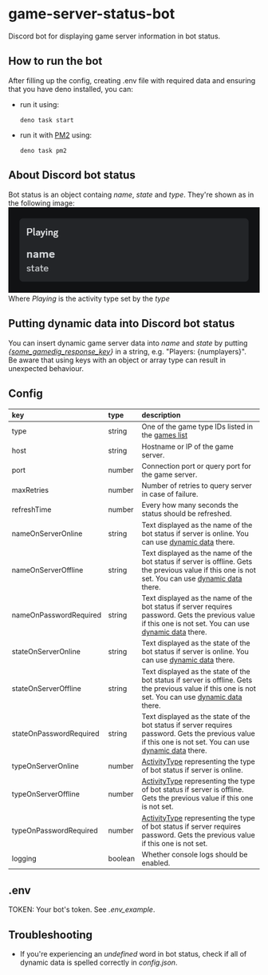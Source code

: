 # game-server-status-bot
Discord bot for displaying game server information in bot status.

## How to run the bot
After filling up the config, creating .env file with required data and ensuring that you have deno installed, you can:
- run it using:
    ```shell
    deno task start
    ```
- run it with [PM2](https://pm2.keymetrics.io/) using:
    ```shell
    deno task pm2
    ```

## About Discord bot status
Bot status is an object containg *name*, *state* and *type*. They're shown as in the following image:  
![alt text](image.png)  
Where *Playing* is the activity type set by the *type*

## Putting dynamic data into Discord bot status
You can insert dynamic game server data into *name* and *state* by putting *{[some_gamedig_response_key](https://github.com/gamedig/node-gamedig?tab=readme-ov-file#query-response)}* in a string, e.g. "Players: {numplayers}".  
Be aware that using keys with an object or array type can result in unexpected behaviour.

## Config
| **key** | **type** | **description** |
|:---|:---|:---|
| type | string | One of the game type IDs listed in the [games list](https://github.com/gamedig/node-gamedig/blob/HEAD/GAMES_LIST.md) |
| host | string | Hostname or IP of the game server. |
| port | number | Connection port or query port for the game server. |
| maxRetries | number | Number of retries to query server in case of failure. |
| refreshTime | number | Every how many seconds the status should be refreshed. |
| nameOnServerOnline | string | Text displayed as the name of the bot status if server is online. You can use [dynamic data](https://github.com/kameqdev/game-server-status-bot?tab=readme-ov-file#putting-dynamic-data-into-discord-bot-status) there. |
| nameOnServerOffline | string | Text displayed as the name of the bot status if server is offline. Gets the previous value if this one is not set. You can use [dynamic data](https://github.com/kameqdev/game-server-status-bot?tab=readme-ov-file#putting-dynamic-data-into-discord-bot-status) there. |
| nameOnPasswordRequired | string | Text displayed as the name of the bot status if server requires password. Gets the previous value if this one is not set. You can use [dynamic data](https://github.com/kameqdev/game-server-status-bot?tab=readme-ov-file#putting-dynamic-data-into-discord-bot-status) there. |
| stateOnServerOnline | string | Text displayed as the state of the bot status if server is online. You can use [dynamic data](https://github.com/kameqdev/game-server-status-bot?tab=readme-ov-file#putting-dynamic-data-into-discord-bot-status) there. |
| stateOnServerOffline | string | Text displayed as the state of the bot status if server is offline. Gets the previous value if this one is not set. You can use [dynamic data](https://github.com/kameqdev/game-server-status-bot?tab=readme-ov-file#putting-dynamic-data-into-discord-bot-status) there. |
| stateOnPasswordRequired | string | Text displayed as the state of the bot status if server requires password. Gets the previous value if this one is not set. You can use [dynamic data](https://github.com/kameqdev/game-server-status-bot?tab=readme-ov-file#putting-dynamic-data-into-discord-bot-status) there. |
| typeOnServerOnline | number | [ActivityType](https://discord-api-types.dev/api/discord-api-types-v10/enum/ActivityType) representing the type of bot status if server is online. |
| typeOnServerOffline | number | [ActivityType](https://discord-api-types.dev/api/discord-api-types-v10/enum/ActivityType) representing the type of bot status if server is offline. Gets the previous value if this one is not set. |
| typeOnPasswordRequired | number | [ActivityType](https://discord-api-types.dev/api/discord-api-types-v10/enum/ActivityType) representing the type of bot status if server requires password. Gets the previous value if this one is not set. |
| logging | boolean | Whether console logs should be enabled. |

## .env
TOKEN: Your bot's token. See *.env_example*.

## Troubleshooting
- If you're experiencing an *undefined* word in bot status, check if all of dynamic data is spelled correctly in *config.json*.
